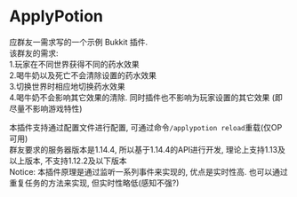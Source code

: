 # ApplyPotion
应群友一需求写的一个示例 Bukkit 插件.  
该群友的需求:  
1.玩家在不同世界获得不同的药水效果  
2.喝牛奶以及死亡不会清除设置的药水效果  
3.切换世界时相应地切换药水效果  
4.喝牛奶不会影响其它效果的清除. 同时插件也不影响为玩家设置的其它效果 (即尽量不影响游戏特性)  

本插件支持通过配置文件进行配置, 可通过命令`/applypotion reload`重载(仅OP可用)  
群友要求的服务器版本是1.14.4, 所以基于1.14.4的API进行开发, 理论上支持1.13及以上版本, 不支持1.12.2及以下版本  
Notice: 本插件原理是通过监听一系列事件来实现的, 优点是实时性高. 也可以通过重复任务的方法来实现, 但实时性略低(感知不强?)  
